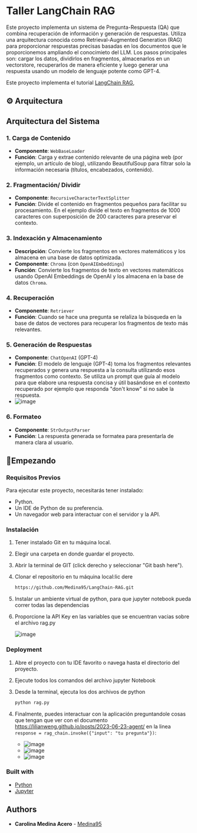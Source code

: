 # Taller LangChain RAG 

Este proyecto implementa un sistema de Pregunta-Respuesta (QA) que combina recuperación de información y generación de respuestas. Utiliza una arquitectura conocida como Retrieval-Augmented Generation (RAG) para proporcionar respuestas precisas basadas en  los documentos que le proporcionemos ampliando el conocimieto del LLM. Los pasos principales son: cargar los datos, dividirlos en fragmentos, almacenarlos en un vectorstore, recuperarlos de manera eficiente y luego generar una respuesta usando un modelo de lenguaje potente como GPT-4.

Este proyecto implementa el tutorial [LangChain RAG](https://python.langchain.com/docs/tutorials/rag/),

## ⚙️ Arquitectura 
## Arquitectura del Sistema

### 1. **Carga de Contenido**
   - **Componente**: `WebBaseLoader`
   - **Función**: Carga y extrae contenido relevante de una página web (por ejemplo, un artículo de blog), utilizando BeautifulSoup para filtrar solo la información necesaria (títulos, encabezados, contenido).

### 2. **Fragmentación/ Dividir**
   - **Componente**: `RecursiveCharacterTextSplitter`
   - **Función**: Divide el contenido en fragmentos pequeños para facilitar su procesamiento. En el ejemplo divide  el texto en fragmentos de 1000 caracteres con superposición de 200 caracteres para preservar el contexto.

### 3. **Indexación y Almacenamiento**
   - **Descripción**: Convierte los fragmentos en vectores matemáticos y los almacena en una base de datos optimizada.
   - **Componente**: `Chroma` (con `OpenAIEmbeddings`)
   - **Función**: Convierte los fragmentos de texto en vectores matemáticos usando  OpenAI Embeddings de OpenAI y los almacena en la base de datos `Chroma`.

### 4. **Recuperación**
   - **Componente**: `Retriever`
   - **Función**: Cuando se hace una pregunta se relaliza  la búsqueda en la base de datos de vectores para recuperar los fragmentos de texto más relevantes.

### 5. **Generación de Respuestas**
   - **Componente**: `ChatOpenAI` (GPT-4)
   - **Función**: El modelo de lenguaje (GPT-4) toma los fragmentos relevantes recuperados y genera una respuesta a la consulta utilizando esos fragmentos como contexto. Se utiliza un prompt que guía al modelo para que elabore una respuesta concisa y útil basándose en el   contexto recuperado por ejemplo que responda "don't know" si no sabe la respuesta.
   - ![image](ReadmeImages/prompt.png)


### 6. **Formateo**
   - **Componente**: `StrOutputParser`
   - **Función**: La respuesta generada se formatea para presentarla de manera clara al usuario.


## 🚀Empezando

### Requisitos Previos

Para ejecutar este proyecto, necesitarás tener instalado:

- Python.
- Un IDE de Python de su preferencia.
- Un navegador web para interactuar con el servidor y la API.

### Instalación

1. Tener instalado Git en tu máquina local.
2. Elegir una carpeta en donde guardar el proyecto.
3. Abrir la terminal de GIT (click derecho y seleccionar "Git bash here").
4. Clonar el repositorio en tu máquina local:lic dere
   ```bash
   https://github.com/Medina95/LangChain-RAG.git
5. Instalar un ambiente virtual de python, para que jupyter notebook pueda correr todas las dependencias

6. Proporcione la API Key en las variables que se encuentran vacias sobre el archivo rag.py

   ![image](ReadmeImages/clave.png)


### Deployment

1. Abre el proyecto con tu IDE favorito o navega hasta el directorio del proyecto.
2. Ejecute todos los comandos del archivo jupyter Notebook 

4. Desde la terminal, ejecuta los dos archivos de python
     ```bash
   python rag.py

5. Finalmente, puedes interactuar con la aplicación  preguntandole  cosas que tengan que ver con el documento https://lilianweng.github.io/posts/2023-06-23-agent/  en la linea `response = rag_chain.invoke({"input": "tu pregunta"})`:  

   - ![image](ReadmeImages/pregunta%201.png)
   - ![image](ReadmeImages/pregunta%202.png)
   - ![image](ReadmeImages/pregunta%203.png)
   
### Built with
- [Python](https://www.python.org)
- [Jupyter](https://jupyter.org/)

## Authors

* **Carolina Medina Acero** -  [Medina95](https://github.com/Medina95)
